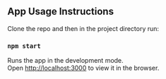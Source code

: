 ## App Usage Instructions

Clone the repo and then in the project directory run:

### `npm start`

Runs the app in the development mode.<br>
Open [http://localhost:3000](http://localhost:3000) to view it in the browser.
